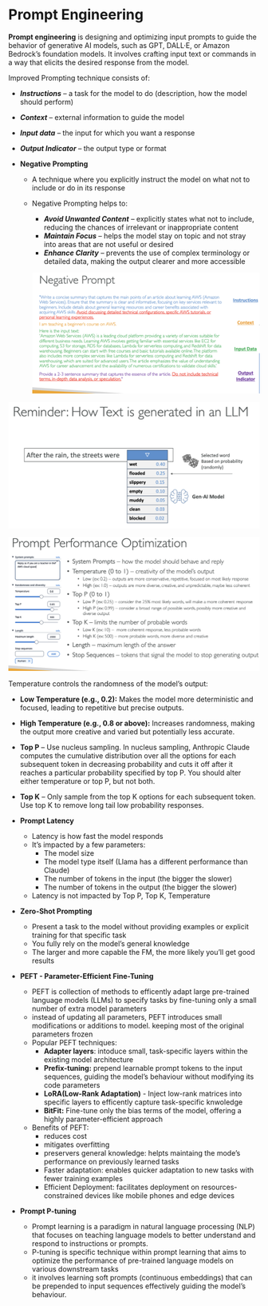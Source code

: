 # Prompt Engineering

**Prompt engineering** is designing and optimizing input prompts to guide the behavior of generative AI models, such as GPT, DALL·E, or Amazon Bedrock’s foundation models. It involves crafting input text or commands in a way that elicits the desired response from the model.

Improved Prompting technique consists of:

- ***Instructions*** – a task for the model to do (description, how the model should perform)
- ***Context*** – external information to guide the model
- ***Input data*** – the input for which you want a response
- ***Output Indicator*** – the output type or format

- **Negative Prompting**
    - A technique where you explicitly instruct the model on what not to include
    or do in its response
    - Negative Prompting helps to:
        - ***Avoid Unwanted Content*** – explicitly states what not to include, reducing the chances
        of irrelevant or inappropriate content
        - ***Maintain Focus*** – helps the model stay on topic and not stray into areas that are not
        useful or desired
        - ***Enhance Clarity*** – prevents the use of complex terminology or detailed data, making
        the output clearer and more accessible
        
        ![image.png](Prompt%20Engineering%20172d5f4e5b4f803ebe7ade75f51c9d26/image.png)
        

![image.png](Prompt%20Engineering%20172d5f4e5b4f803ebe7ade75f51c9d26/image%201.png)

![image.png](Prompt%20Engineering%20172d5f4e5b4f803ebe7ade75f51c9d26/image%202.png)

Temperature controls the randomness of the model’s output:

- **Low Temperature (e.g., 0.2):** Makes the model more deterministic and focused, leading to repetitive but precise outputs.
- **High Temperature (e.g., 0.8 or above):** Increases randomness, making the output more creative and varied but potentially less accurate.

- **Top P** – Use nucleus sampling. In nucleus sampling, Anthropic Claude computes the cumulative distribution over all the options for each subsequent token in decreasing probability and cuts it off after it reaches a particular probability specified by top P. You should alter either temperature or top P, but not both.
- **Top K** – Only sample from the top K options for each subsequent token. Use top K to remove long tail low probability responses.
- **Prompt Latency**
    - Latency is how fast the model responds
    - It’s impacted by a few parameters:
        - The model size
        - The model type itself (Llama has a different performance than Claude)
        - The number of tokens in the input (the bigger the slower)
        - The number of tokens in the output (the bigger the slower)
    - Latency is not impacted by Top P, Top K, Temperature
- **Zero-Shot Prompting**
    - Present a task to the model without providing examples or explicit training for that specific task
    - You fully rely on the model’s general knowledge
    - The larger and more capable the FM, the more likely you’ll get good results
- **PEFT - Parameter-Efficient Fine-Tuning**
    - PEFT is collection of methods to efficently adapt large pre-trained language models (LLMs) to specify tasks by fine-tuning only a small number of extra model parameters
    - instead of updating all parameters, PEFT introduces small modifications or additions to model. keeping most of the original parameters frozen
    - Popular PEFT techniques:
        - **Adapter layers**: intoduce small, task-specific layers within the existing model architecture
        - **Prefix-tuning:** prepend learnable prompt tokens to the input sequences, guiding the model’s behaviour without modifying its code parameters
        - **LoRA(Low-Rank Adaptation)** - Inject low-rank matrices into specific layers to efficently capture task-specific knwoledge
        - **BitFit:** Fine-tune only the bias terms of the model, offering a highly parameter-efficient approach
    - Benefits of PEFT:
        - reduces cost
        - mitigates overfitting
        - preservers general knowledge: helpts maintaing the mode’s performance on previously learned tasks
        - Faster adaptation: enables quicker adaptation to new tasks with fewer training examples
        - Efficient Deployment: facilitates deployment on resources-constrained devices like mobile phones and edge devices
- **Prompt P-tuning**
    - Prompt learning is a paradigm in natural language processing (NLP) that focuses on teaching language models to better understand and respond to instructions or prompts.
    - P-tuning is specific technique within prompt learning that aims to optimize the performance of pre-trained language models on various downstream tasks
    - it involves learning soft prompts (continuous embeddings) that can be prepended to input sequences effectively guiding the model’s behaviour.